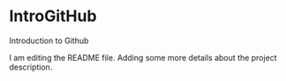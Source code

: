 # IntroGitHub
Introduction to Github

I am editing the README file. Adding some more details about the project description.


